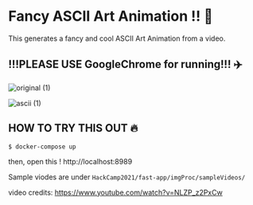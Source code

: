 # Fancy ASCII Art Animation !! 🚀
This generates a fancy and cool ASCII Art Animation from a video.


## !!!PLEASE USE GoogleChrome for running!!! ✈️


![original (1)](https://user-images.githubusercontent.com/70839560/141720015-5a020b7c-c601-48b0-b13e-bb116a2cb143.gif)

![ascii (1)](https://user-images.githubusercontent.com/70839560/141720011-3748ecf3-917d-42f8-8258-dd7783bab555.gif)


## HOW TO TRY THIS OUT 🔥

```
$ docker-compose up
```
then, open this !  http://localhost:8989

Sample viodes are under ```HackCamp2021/fast-app/imgProc/sampleVideos/``` 

video credits:
https://www.youtube.com/watch?v=NLZP_z2PxCw
